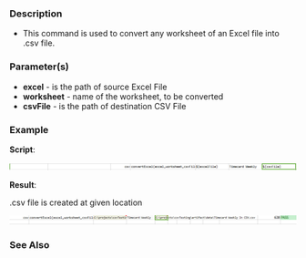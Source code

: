 ### Description

- This command is used to convert any worksheet of an Excel file into .csv file. 

### Parameter(s)

- **excel** \- is the path of source Excel File
- **worksheet** \- name of the worksheet, to be converted
- **csvFile** \- is the path of destination CSV File

### Example

**Script**:

![](image/convertExcel_01.png)

**Result**:

.csv file is created at given location

![](image/convertExcel_02.png)

### See Also